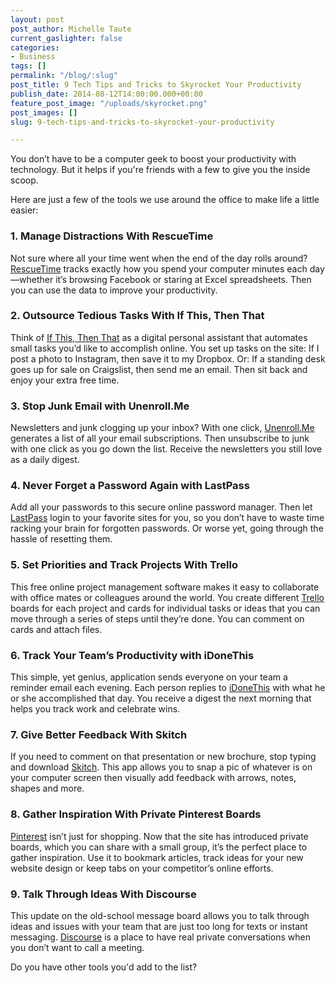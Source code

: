 ```yaml
---
layout: post
post_author: Michelle Taute
current_gaslighter: false
categories:
- Business
tags: []
permalink: "/blog/:slug"
post_title: 9 Tech Tips and Tricks to Skyrocket Your Productivity
publish_date: 2014-08-12T14:00:00.000+00:00
feature_post_image: "/uploads/skyrocket.png"
post_images: []
slug: 9-tech-tips-and-tricks-to-skyrocket-your-productivity

---
```

You don’t have to be a computer geek to boost your productivity with technology. But it helps if you're friends with a few to give you the inside scoop.

Here are just a few of the tools we use around the office to make life a little easier:

### 1. Manage Distractions With RescueTime
Not sure where all your time went when the end of the day rolls around? [RescueTime](https://www.rescuetime.com/) tracks exactly how you spend your computer minutes each day—whether it’s browsing Facebook or staring at Excel spreadsheets. Then you can use the data to improve your productivity.

### 2. Outsource Tedious Tasks With If This, Then That
Think of [If This, Then That](https://ifttt.com/) as a digital personal assistant that automates small tasks you’d like to accomplish online. You set up tasks on the site: If I post a photo to Instagram, then save it to my Dropbox. Or: If a standing desk goes up for sale on Craigslist, then send me an email. Then sit back and enjoy your extra free time.

### 3. Stop Junk Email with Unenroll.Me
Newsletters and junk clogging up your inbox? With one click, [Unenroll.Me](https://unroll.me/) generates a list of all your email subscriptions. Then unsubscribe to junk with one click as you go down the list. Receive the newsletters you still love as a daily digest.

### 4. Never Forget a Password Again with LastPass
Add all your passwords to this secure online password manager. Then let [LastPass](https://lastpass.com/) login to your favorite sites for you, so you don’t have to waste time racking your brain for forgotten passwords. Or worse yet, going through the hassle of resetting them.

### 5. Set Priorities and Track Projects With Trello
This free online project management software makes it easy to collaborate with office mates or colleagues around the world. You create different [Trello](https://trello.com/) boards for each project and cards for individual tasks or ideas that you can move through a series of steps until they’re done. You can comment on cards and attach files.

### 6. Track Your Team’s Productivity with iDoneThis
This simple, yet genius, application sends everyone on your team a reminder email each evening. Each person replies to [iDoneThis](https://idonethis.com/) with what he or she accomplished that day. You receive a digest the next morning that helps you track work and celebrate wins.

### 7. Give Better Feedback With Skitch
If you need to comment on that presentation or new brochure, stop typing and download [Skitch](http://evernote.com/skitch/). This app allows you to snap a pic of whatever is on your computer screen then visually add feedback with arrows, notes, shapes and more.

### 8. Gather Inspiration With Private Pinterest Boards
[Pinterest](http://www.pinterest.com) isn’t just for shopping. Now that the site has introduced private boards, which you can share with a small group, it’s the perfect place to gather inspiration. Use it to bookmark articles, track ideas for your new website design or keep tabs on your competitor’s online efforts.

### 9. Talk Through Ideas With Discourse
This update on the old-school message board allows you to talk through ideas and issues with your team that are just too long for texts or instant messaging. [Discourse](http://www.discourse.org/) is a place to have real private conversations when you don’t want to call a meeting.

Do you have other tools you'd add to the list?